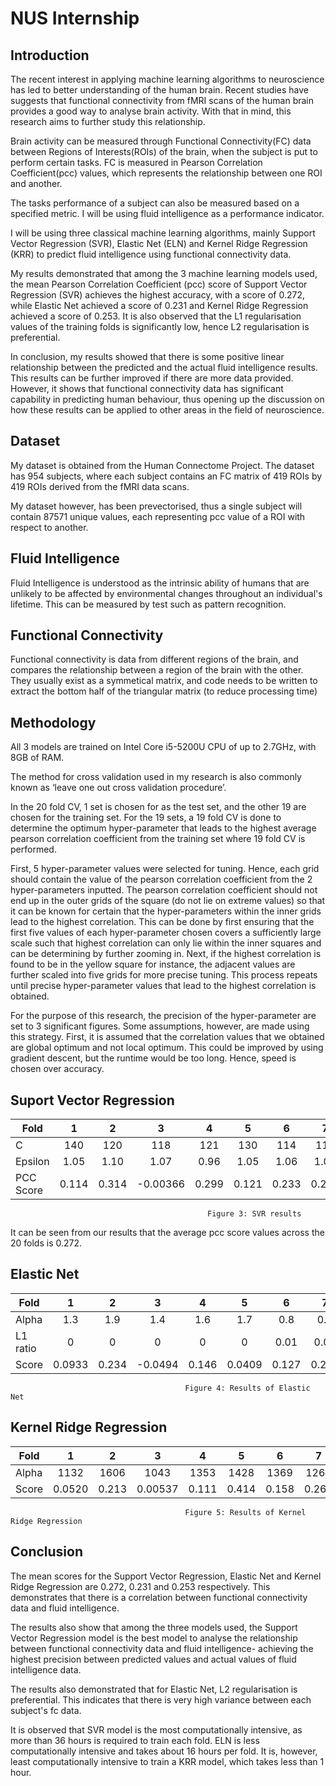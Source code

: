# NUS Internship

Introduction
-
The recent interest in applying machine learning algorithms to neuroscience has led to better understanding of the human brain. Recent studies have suggests that functional connectivity from fMRI scans of the human brain provides a good way to analyse brain activity. With that in mind, this research aims to further study this relationship. 

Brain activity can be measured through Functional Connectivity(FC) data between Regions of Interests(ROIs) of the brain, when the subject is put to perform certain tasks. FC is measured in Pearson Correlation Coefficient(pcc) values, which represents the relationship between one ROI and another.  

The tasks performance of a subject can also be measured based on a specified metric. I will be using fluid intelligence as a performance indicator. 

I will be using three classical machine learning algorithms, mainly Support Vector Regression (SVR), Elastic Net (ELN) and Kernel Ridge Regression (KRR) to predict fluid intelligence using functional connectivity data.

My results demonstrated that among the 3 machine learning models used, the mean Pearson Correlation Coefficient (pcc) score of Support Vector Regression (SVR) achieves the highest accuracy, with a score of 0.272, while Elastic Net achieved a score of 0.231 and Kernel Ridge Regression achieved a score of 0.253. It is also observed that the L1 regularisation values of the training folds is significantly low, hence L2 regularisation is preferential. 

In conclusion, my results showed that there is some positive linear relationship between the predicted and the actual fluid intelligence results. This results can be further improved if there are more data provided. However, it shows that functional connectivity data has significant capability in predicting human behaviour, thus opening up the discussion on how these results can be applied to other areas in the field of neuroscience. 

Dataset
-
My dataset is obtained from the Human Connectome Project. The dataset has 954 subjects, where each subject contains an FC matrix of 419 ROIs by 419 ROIs derived from the fMRI data scans. 

My dataset however, has been prevectorised, thus a single subject will contain 87571 unique values, each representing pcc value of a ROI with respect to another. 

Fluid Intelligence
-
Fluid Intelligence is understood as the intrinsic ability of humans that are unlikely to be affected by environmental changes throughout an individual's lifetime. This can be measured by test such as pattern recognition. 

Functional Connectivity
------------------------
Functional connectivity is data from different regions of the brain, and compares the relationship between a region of the brain with the other. They usually exist as a symmetical matrix, and code needs to be written to extract the bottom half of the triangular matrix (to reduce processing time)

Methodology
------------
All 3 models are trained on Intel Core i5-5200U CPU of up to 2.7GHz, with 8GB of RAM.

The method for cross validation used in my research is also commonly known as ‘leave one out cross validation procedure’.  

In the 20 fold CV, 1 set is chosen for as the test set, and the other 19 are chosen for the training set. For the 19 sets, a 19 fold CV is done to determine the optimum hyper-parameter that leads to the highest average pearson correlation coefficient from the training set where 19 fold CV is performed. 

First, 5 hyper-parameter values were selected for tuning. Hence, each grid should contain the value of the pearson correlation coefficient from the 2 hyper-parameters inputted. The pearson correlation coefficient should not end up in the outer grids of the square (do not lie on extreme values) so that it can be known for certain that the hyper-parameters within the inner grids lead to the highest correlation. This can be done by first ensuring that the first five values of each hyper-parameter chosen covers a sufficiently large scale such that highest correlation can only lie within the inner squares and can be determining by further zooming in. 
Next, if the highest correlation is found to be in the yellow square for instance, the adjacent values are further scaled into five grids for more precise tuning. This process repeats until precise hyper-parameter values that lead to the highest correlation is obtained. 

For the purpose of this research, the precision of the hyper-parameter are set to 3 significant figures. 
Some assumptions, however, are made using this strategy. First, it is assumed that the correlation values that we obtained are global optimum and not local optimum. This could be improved by using gradient descent, but the runtime would be too long. Hence, speed is chosen over accuracy. 

Suport Vector Regression 
-

|Fold      |  1  |  2  |  3  |  4  |  5  |  6  |  7  |  8  |  9  |  10 | 11 |	 12 |	13  |	14  |	15  |	16  |	17  |	18  |	19  |	20  |
|----------|:---:|:---:|:---:|:---:|:---:|:---:|:---:|:---:|:---:|:---:|----|:---:|:---:|:---:|:---:|:---:|:---:|:---:|:---:|:---:|
|C	       | 140 | 120 | 118 | 121 | 130 | 114 | 112 | 118 | 112 | 113 |123|	109|	113|	130|	130|	146|	97|	148|	144|	101|
|Epsilon	 | 1.05| 1.10| 1.07| 0.96| 1.05| 1.06| 1.05| 1.06| 1.09| 1.12| 1.08	|1.09	|1.06	|0.99	|1.04	|0.98	|1.17	|0.87	|0.98	|0.98|
|PCC Score |0.114|0.314|-0.00366|	0.299|	0.121|	0.233|	0.297|	0.302|	0.330|	0.0756|0.397|	0.282|	0.258|	0.380|	0.382|	0.459|	0.0928|	0.426|	0.412|	0.264|
                                                Figure 3: SVR results

It can be seen from our results that the average pcc score values across the 20 folds is 0.272. 

Elastic Net
-
Fold| 	1|	2|	3|	4|	5|	6|	7|	8|	9|	10 |11|	12|	13|	14|	15|	16|	17|	18|	19|	20
|----|:---:|:---:|:---:|:---:|:---:|:---:|:---:|:---:|:---:|:---:|:---:|:---:|:---:|:---:|:---:|:---:|:---:|:---:|:---:|:---:|
Alpha| 	1.3|	1.9|	1.4|	1.6|	1.7|	0.8|	0.7|	0.6|	0.9|	0.7| 	0.7|	1.5|	1.2|	0.8|	0.3|	0.6|	1.6	|1.3|	1.5|	1.6
L1 ratio|	0|	0|	0|	0|	0|	0.01|	0.01|	0.01|	0.01|	0.01|	0.01|	0|	0|	0.01|	0.03|	0.01|	0|	0|	0|	0
Score| 	0.0933|	0.234|	-0.0494|	0.146|	0.0409|	0.127|	0.272|	0.321|	0.232|	0.0296| 	0.389|	0.270|	0.283|	0.331|	0.321|	0.441|	0.0864|	0.436|	0.402|	0.217
                                           Figure 4: Results of Elastic Net 

Kernel Ridge Regression
-
Fold|	1|	2|	3|	4|	5|	6|	7|	8|	9|	10| 11|	12|	13|	14|	15|	16|	17|	18|	19|	20
|----|:---:|:---:|:---:|:---:|:---:|:---:|:---:|:---:|:---:|:---:|:---:|:---:|:---:|:---:|:---:|:---:|:---:|:---:|:---:|:---:|
Alpha|	1132|	1606|	1043|	1353|	1428|	1369|	1261|	1268|	1769|	1331|1381|	1243|	983|	1520|	1085|	1053|	1243|	1045|	1286|	1333
Score|	0.0520|	0.213|	0.00537|	0.111|	0.414|	0.158|	0.266|	0.276|	0.237|	0.0118|0.442|	0.281|	0.237|	0.354|	0.316|	0.503|	0.158|	0.424|	0.382|	0.220
                                           Figure 5: Results of Kernel Ridge Regression

Conclusion
-
The mean scores for the Support Vector Regression, Elastic Net and Kernel Ridge Regression are 0.272, 0.231 and 0.253 respectively. This demonstrates that there is a correlation between functional connectivity data and fluid intelligence.

The results also show that among the three models used, the Support Vector Regression model is the best model to analyse the relationship between functional connectivity data and fluid intelligence- achieving the highest precision between predicted values and actual values of fluid intelligence data. 

The results also demonstrated that for Elastic Net, L2 regularisation is preferential. This indicates that there is very high variance between each subject's fc data.

It is observed that SVR model is the most computationally intensive, as more than 36 hours is required to train each fold. ELN is less computationally intensive and takes about 16 hours per fold. It is, however, least computationally intensive to train a KRR model, which takes less than 1 hour.
